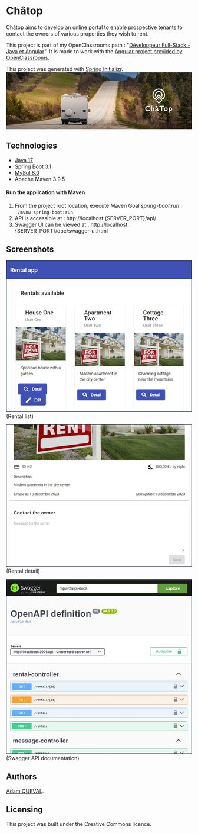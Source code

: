 # Châtop
Châtop aims to develop an online portal to enable prospective tenants to contact the owners of various properties they wish to rent.

This project is part of my OpenClassrooms path : "[Développeur Full-Stack - Java et Angular](https://openclassrooms.com/fr/paths/533-developpeur-full-stack-java-et-angular)".
It is made to work with the [Angular project provided by OpenClassrooms](https://github.com/OpenClassrooms-Student-Center/Developpez-le-back-end-en-utilisant-Java-et-Spring).

This project was generated with [Spring Initializr](https://start.spring.io/).
![chatop-original-header.png](src%2Fmain%2Fresources%2Fimages%2Fchatop-original-header.png)

## Technologies
* [Java 17](https://www.oracle.com/java/technologies/downloads/#java17)
* Spring Boot 3.1
* [MySql 8.0](https://dev.mysql.com/downloads/mysql/)
* Apache Maven 3.9.5

#### Run the application with Maven
1. From the project root location, execute Maven Goal _spring-boot:run_ : `./mvnw spring-boot:run`
2. API is accessible at : http://localhost:{SERVER_PORT}/api/
3. Swagger UI can be viewed at : http://localhost:{SERVER_PORT}/doc/swagger-ui.html

## Screenshots
![chatop-screenshot-rental-list.jpg](src%2Fmain%2Fresources%2Fimages%2Fchatop-screenshot-rental-list.jpg)
(Rental list)

![chatop-screenshot-rental-detail.jpg](src%2Fmain%2Fresources%2Fimages%2Fchatop-screenshot-rental-detail.jpg)
(Rental detail)

![chatop-screenshot-swagger.jpg](src%2Fmain%2Fresources%2Fimages%2Fchatop-screenshot-swagger.jpg)
(Swagger API documentation)

## Authors
[Adam QUEVAL](https://github.com/QuevalA).

## Licensing
This project was built under the Creative Commons licence.